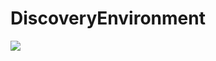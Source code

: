 DiscoveryEnvironment
====================

![](http://watson.iplantcollaborative.org/hudson/buildStatus/icon?job=DiscoveryEnvironment%20Dev)
